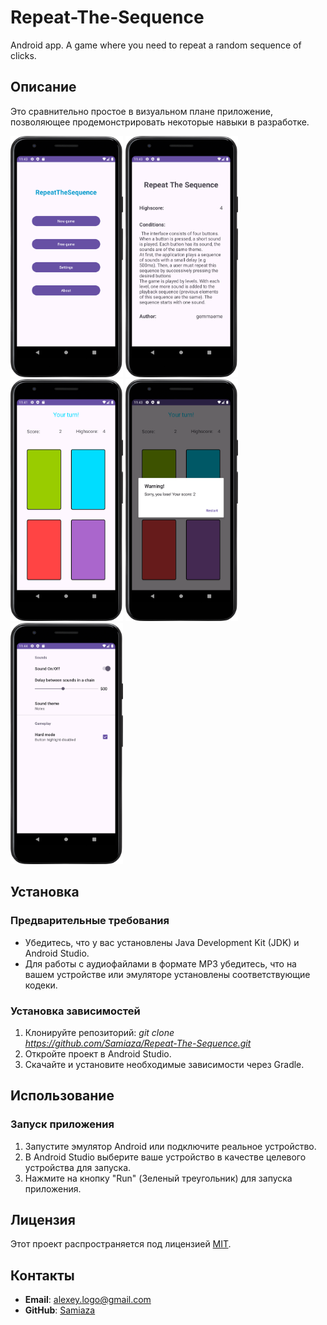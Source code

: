 # Repeat-The-Sequence
Android app. A game where you need to repeat a random sequence of clicks.

## Описание

Это сравнительно простое в визуальном плане приложение, позволяющее продемонстрировать некоторые навыки в разработке.

<p float="left">
  <img src="/misc/images/menu.png" width="180" />
  <img src="/misc/images/about.png" width="180" />
  <img src="/misc/images/general.png" width="180" />
  <img src="/misc/images/lose.png" width="180" />
  <img src="/misc/images/settings.png" width="180" />
</p>

## Установка

### Предварительные требования

- Убедитесь, что у вас установлены Java Development Kit (JDK) и Android Studio.
- Для работы с аудиофайлами в формате MP3 убедитесь, что на вашем устройстве или эмуляторе установлены соответствующие кодеки.

### Установка зависимостей

1. Клонируйте репозиторий:
*git clone https://github.com/Samiaza/Repeat-The-Sequence.git*
2. Откройте проект в Android Studio.
3. Скачайте и установите необходимые зависимости через Gradle.

## Использование

### Запуск приложения

1. Запустите эмулятор Android или подключите реальное устройство.
2. В Android Studio выберите ваше устройство в качестве целевого устройства для запуска.
3. Нажмите на кнопку "Run" (Зеленый треугольник) для запуска приложения.

## Лицензия

Этот проект распространяется под лицензией [MIT](LICENSE).

## Контакты

- **Email**: alexey.logo@gmail.com
- **GitHub**: [Samiaza](https://github.com/Samiaza)
